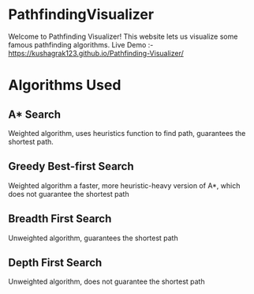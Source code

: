 # PathfindingVisualizer


Welcome to Pathfinding Visualizer! This website lets us visualize some famous pathfinding algorithms.
Live Demo :- https://kushagrak123.github.io/Pathfinding-Visualizer/
# Algorithms Used

## A* Search 
Weighted algorithm, uses heuristics function to find path, guarantees the shortest path.

## Greedy Best-first Search
Weighted algorithm a faster, more heuristic-heavy version of A*, which does not guarantee the shortest path

## Breadth First Search
Unweighted algorithm, guarantees the shortest path

## Depth First Search
Unweighted algorithm, does not guarantee the shortest path

